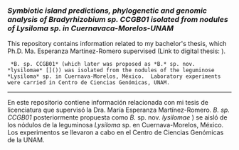 ### *Symbiotic island predictions, phylogenetic and genomic analysis of Bradyrhizobium sp. CCGB01 isolated from nodules of Lysiloma sp. in Cuernavaca-Morelos-UNAM*

This repository contains information related to my bachelor's thesis, which Ph.D. Ma. Esperanza Martinez-Romero supervised (Link to digital thesis: []()).

     *B. sp. CCGB01* (which later was proposed as *B.* sp. nov. *lysilomae* []()) was isolated from the nodules of the leguminose *Lysiloma* sp. in Cuernava-Morelos, México.  Laboratory experiments were carried in Centro de Ciencias Genómicas, UNAM.

_____________________________

En este repositorio contiene información relacionada con  mi tesis de licenciatura que supervisó la Dra. María Esperanza Martínez-Romero. *B. sp. CCGB01*  posteriormente propuesta como *B.* sp. nov. *lysilomae*  []() ) se aisló de los nódulos de la leguminosa *Lysiloma* sp. en Cuernava-Morelos, México. Los experimentos se llevaron a cabo en el Centro de Ciencias Genómicas de la UNAM.